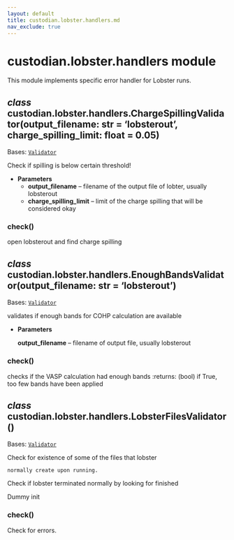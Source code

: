 ```yaml
---
layout: default
title: custodian.lobster.handlers.md
nav_exclude: true
---
```


# custodian.lobster.handlers module

This module implements specific error handler for Lobster runs.

## *class* custodian.lobster.handlers.ChargeSpillingValidator(output_filename: str = ‘lobsterout’, charge_spilling_limit: float = 0.05)

Bases: [`Validator`](custodian.custodian.md#custodian.custodian.Validator)

Check if spilling is below certain threshold!

* **Parameters**
  * **output_filename** – filename of the output file of lobter, usually lobsterout
  * **charge_spilling_limit** – limit of the charge spilling that will be considered okay

### check()

open lobsterout and find charge spilling

## *class* custodian.lobster.handlers.EnoughBandsValidator(output_filename: str = ‘lobsterout’)

Bases: [`Validator`](custodian.custodian.md#custodian.custodian.Validator)

validates if enough bands for COHP calculation are available

* **Parameters**

  **output_filename** – filename of output file, usually lobsterout

### check()

checks if the VASP calculation had enough bands
:returns: (bool) if True, too few bands have been applied

## *class* custodian.lobster.handlers.LobsterFilesValidator()

Bases: [`Validator`](custodian.custodian.md#custodian.custodian.Validator)

Check for existence of some of the files that lobster

```none
normally create upon running.
```

Check if lobster terminated normally by looking for finished

Dummy init

### check()

Check for errors.